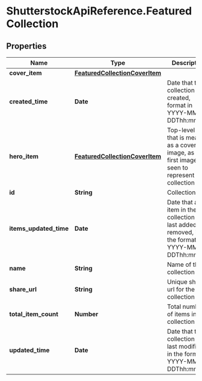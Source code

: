 # ShutterstockApiReference.FeaturedCollection

## Properties
Name | Type | Description | Notes
------------ | ------------- | ------------- | -------------
**cover_item** | [**FeaturedCollectionCoverItem**](FeaturedCollectionCoverItem.md) |  | [optional] 
**created_time** | **Date** | Date that the collection was created, format in YYYY-MM-DDThh:mm:ssT | [optional] 
**hero_item** | [**FeaturedCollectionCoverItem**](FeaturedCollectionCoverItem.md) | Top-level item that is meant as a cover image, as the first image seen to represent the collection | [optional] 
**id** | **String** | Collection ID | 
**items_updated_time** | **Date** | Date that an item in the collection was last added or removed, in the format YYYY-MM-DDThh:mm:ssZ | [optional] 
**name** | **String** | Name of the collection | 
**share_url** | **String** | Unique share url for the collection | [optional] 
**total_item_count** | **Number** | Total number of items in the collection | 
**updated_time** | **Date** | Date that the collection was last modified, in the format YYYY-MM-DDThh:mm:ssZ | [optional] 


